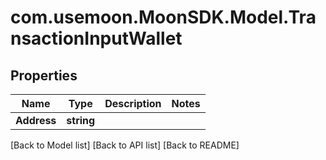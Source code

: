 # com.usemoon.MoonSDK.Model.TransactionInputWallet

## Properties

| Name        | Type       | Description | Notes |
| ----------- | ---------- | ----------- | ----- |
| **Address** | **string** |             |       |

\[Back to Model list] \[Back to API list] \[Back to README]
